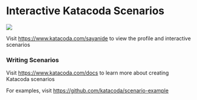 # Interactive Katacoda Scenarios

[![](http://shields.katacoda.com/katacoda/sayanide/count.svg)](https://www.katacoda.com/sayanide "Get your profile on Katacoda.com")

Visit https://www.katacoda.com/sayanide to view the profile and interactive scenarios

### Writing Scenarios
Visit https://www.katacoda.com/docs to learn more about creating Katacoda scenarios

For examples, visit https://github.com/katacoda/scenario-example

